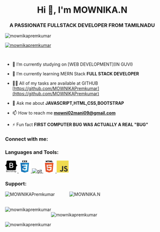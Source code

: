 <h1 align="center">Hi 👋, I'm MOWNIKA.N</h1>
<h3 align="center">A PASSIONATE FULLSTACK DEVELOPER FROM TAMILNADU</h3>

<p align="left"> <img src="https://komarev.com/ghpvc/?username=mownikapremkumar&label=Profile%20views&color=0e75b6&style=flat" alt="mownikapremkumar" /> </p>

<p align="left"> <a href="https://github.com/ryo-ma/github-profile-trophy"><img src="https://github-profile-trophy.vercel.app/?username=mownikapremkumar" alt="mownikapremkumar" /></a> </p>

<p align="left"> <a href="https://twitter.com/" target="blank"><img src="https://img.shields.io/twitter/follow/?logo=twitter&style=for-the-badge" alt="" /></a> </p>

- 🔭 I’m currently studying on [WEB DEVELOPMENT](IN GUVI)

- 🌱 I’m currently learning MERN Stack **FULL STACK DEVELOPER**

- 👨‍💻 All of my tasks are available at GITHUB [https://github.com/MOWNIKAPremkumar](https://github.com/MOWNIKAPremkumar)

- 💬 Ask me about **JAVASCRIPT,HTML,CSS,BOOTSTRAP**

- 📫 How to reach me **mowni02mani09@gmail.com**

- ⚡ Fun fact **FIRST COMPUTER BUG WAS ACTUALLY A REAL "BUG"**

<h3 align="left">Connect with me:</h3>
<p align="left">
</p>

<h3 align="left">Languages and Tools:</h3>
<p align="left"> <a href="https://getbootstrap.com" target="_blank" rel="noreferrer"> <img src="https://raw.githubusercontent.com/devicons/devicon/master/icons/bootstrap/bootstrap-plain-wordmark.svg" alt="bootstrap" width="40" height="40"/> </a> <a href="https://www.w3schools.com/css/" target="_blank" rel="noreferrer"> <img src="https://raw.githubusercontent.com/devicons/devicon/master/icons/css3/css3-original-wordmark.svg" alt="css3" width="40" height="40"/> </a> <a href="https://git-scm.com/" target="_blank" rel="noreferrer"> <img src="https://www.vectorlogo.zone/logos/git-scm/git-scm-icon.svg" alt="git" width="40" height="40"/> </a> <a href="https://www.w3.org/html/" target="_blank" rel="noreferrer"> <img src="https://raw.githubusercontent.com/devicons/devicon/master/icons/html5/html5-original-wordmark.svg" alt="html5" width="40" height="40"/> </a> <a href="https://developer.mozilla.org/en-US/docs/Web/JavaScript" target="_blank" rel="noreferrer"> <img src="https://raw.githubusercontent.com/devicons/devicon/master/icons/javascript/javascript-original.svg" alt="javascript" width="40" height="40"/> </a> </p>

<h3 align="left">Support:</h3>
<p><a href="https://www.buymeacoffee.com/MOWNIKAPremkumar"> <img align="left" src="https://cdn.buymeacoffee.com/buttons/v2/default-yellow.png" height="50" width="210" alt="MOWNIKAPremkumar" /></a><a href="https://ko-fi.com/MOWNIKA.N"> <img align="left" src="https://cdn.ko-fi.com/cdn/kofi3.png?v=3" height="50" width="210" alt="MOWNIKA.N" /></a></p><br><br>

<p><img align="left" src="https://github-readme-stats.vercel.app/api/top-langs?username=mownikapremkumar&show_icons=true&locale=en&layout=compact" alt="mownikapremkumar" /></p>

<p>&nbsp;<img align="center" src="https://github-readme-stats.vercel.app/api?username=mownikapremkumar&show_icons=true&locale=en" alt="mownikapremkumar" /></p>

<p><img align="center" src="https://github-readme-streak-stats.herokuapp.com/?user=mownikapremkumar&" alt="mownikapremkumar" /></p>
